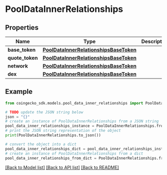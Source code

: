 # PoolDataInnerRelationships


## Properties

Name | Type | Description | Notes
------------ | ------------- | ------------- | -------------
**base_token** | [**PoolDataInnerRelationshipsBaseToken**](PoolDataInnerRelationshipsBaseToken.md) |  | [optional] 
**quote_token** | [**PoolDataInnerRelationshipsBaseToken**](PoolDataInnerRelationshipsBaseToken.md) |  | [optional] 
**network** | [**PoolDataInnerRelationshipsBaseToken**](PoolDataInnerRelationshipsBaseToken.md) |  | [optional] 
**dex** | [**PoolDataInnerRelationshipsBaseToken**](PoolDataInnerRelationshipsBaseToken.md) |  | [optional] 

## Example

```python
from coingecko_sdk.models.pool_data_inner_relationships import PoolDataInnerRelationships

# TODO update the JSON string below
json = "{}"
# create an instance of PoolDataInnerRelationships from a JSON string
pool_data_inner_relationships_instance = PoolDataInnerRelationships.from_json(json)
# print the JSON string representation of the object
print(PoolDataInnerRelationships.to_json())

# convert the object into a dict
pool_data_inner_relationships_dict = pool_data_inner_relationships_instance.to_dict()
# create an instance of PoolDataInnerRelationships from a dict
pool_data_inner_relationships_from_dict = PoolDataInnerRelationships.from_dict(pool_data_inner_relationships_dict)
```
[[Back to Model list]](../README.md#documentation-for-models) [[Back to API list]](../README.md#documentation-for-api-endpoints) [[Back to README]](../README.md)


